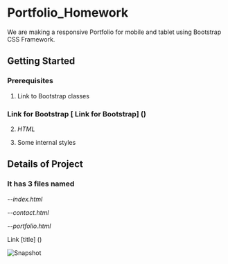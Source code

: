 # Portfolio_Homework
We are making a responsive Portfolio for mobile and tablet using Bootstrap CSS Framework.

## Getting Started

### Prerequisites
1. Link to Bootstrap classes

### Link for Bootstrap [ Link for Bootstrap] (<link rel="stylesheet" href="https://stackpath.bootstrapcdn.com/bootstrap/4.5.0/css/bootstrap.min.css" integrity="sha384-9aIt2nRpC12Uk9gS9baDl411NQApFmC26EwAOH8WgZl5MYYxFfc+NcPb1dKGj7Sk" crossorigin="anonymous">)

2. *HTML*

3. Some internal styles


##  Details of Project

### It has 3 files named

*--index.html*

*--contact.html* 

*--portfolio.html*


Link [title]  ()

![Snapshot](About_memobile.png)



 




